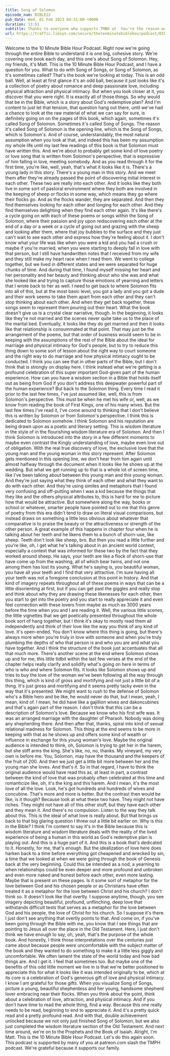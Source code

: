 ```yaml
---
title: Song of Solomon
episode_num: BIBLE22
pub_date: Wed, 01 Feb 2023 04:31:00 +0000
duration: 13:51
subtitle: Thanks to everyone who supports TMBH at  You're the reason we can all do this together!  Music written and performed by 
url: https://traffic.libsyn.com/secure/thetenminutebiblehourpodcast/BIBLE22_-_Song_of_Solomon.mp3
---
```


 Welcome to the 10 Minute Bible Hour Podcast. Right now we're going through the entire Bible to understand it is one big, cohesive story. We're covering one book each day, and this one's about Song of Solomon. Hey, my friends, it's Matt. This is the 10 Minute Bible Hour Podcast, and I have a question for you. What to do with Song of Songs, or Song of Solomon, as it's sometimes called? That's the book we're looking at today. This is an odd ball. Well, at least at first glance it's an odd ball, because it just looks like it's a collection of poetry about romance and deep passionate love, including physical attraction and physical intimacy. But when you look closer at it, you discover that you were right. It is exactly all of those things. So why would that be in the Bible, which is a story about God's redemptive plan? And I'm content to just let that tension, that question hang out there, until we've had a chance to look at the raw material of what we can say for sure, is definitely going on on the pages of this book, which again, sometimes it's called Song of Solomon. Sometimes it's called Song of Songs. The reason it's called Song of Solomon is the opening line, which is the Song of Songs, which is Solomon's. And of course, understandably, the most natural assumption when you look at that, and indeed this has been my assumption my whole life until my last few readings of this book is that Solomon must have written this. And we're about to probably get some kind of love poetry or love song that is written from Solomon's perspective, that is expressive of him falling in love, meeting somebody. And as you read through it for the first time, you're like, well, yeah, that's what it looks like it is. There's a young lady in this story. There's a young man in this story. And we meet them after they're already passed the point of discovering initial interest in each other. These two are really into each other. And it looks like they both live in some sort of pastoral environment where they both are involved in the keeping of sheep or flocks in some way, which means they go where their flocks go. And as the flocks wander, they are separated. And then they find themselves looking for each other and longing for each other. And they find themselves delighting when they find each other again. It's like there's a cycle going on with each of these poems or songs within the Song of Solomon, where their passion and joy upon rediscovering each other at the end of a day or a week or a cycle of going out and grazing with the sheep and looking after them, where that joy bubbles to the surface and they just can't wait to see each other and express how they're feeling about it. I don't know what your life was like when you were a kid and you had a crush or maybe if you're married, when you were starting to deeply fall in love with that person, but I still have handwritten notes that I received from my wife and they still make my heart race when I read them. We went to college together, but we lived in different states and we were separated for huge chunks of time. And during that time, I found myself missing her heart and her personality and her beauty and thinking about who she was and what she looked like and trying to capture those emotions of yearning and letters that I wrote back to her as well. I need to get back to where Solomon fits into all of this, but at the most basic level, you got a lady and you got a dude and their work seems to take them apart from each other and they can't stop thinking about each other. And when they get back together, these songs seem to represent them pouring out their heart. What the book doesn't give us is a crystal clear narrative, though. In the beginning, it looks like they're not married and the scenes never quite take us to the place of the marital bed. Eventually, it looks like they do get married and then it looks like that relationship is consummated at that point. That may just be the arrangement of the poems, but that order of business would seem to be in keeping with the assumptions of the rest of the Bible about the ideal for marriage and physical intimacy for God's people, but to try to reduce this thing down to some sort of lesson about the right way to court someone and the right way to do marriage and how physical intimacy ought to be conducted. I think you can see that in other parts of the Bible, but I don't think that is strongly on display here. I think instead what we're getting is a profound celebration of this super important God-given part of the human experience. How can you have a wisdom section in a Bible that holds itself out as being from God if you don't address this deepwater powerful part of the human experience? But back to the Solomon thing. Every time I read it prior to the last few times, I've just assumed like, well, this is from Solomon's perspective. This must be when he met his wife or, well, as we know from reading the book of First Kings, one of his many wives. But the last few times I've read it, I've come around to thinking that I don't believe this is written by Solomon or from Solomon's perspective. I think this is dedicated to Solomon somehow. I think Solomon and his reputation are being drawn upon as a poetic and literary setting. This is wisdom literature in the style of in the flourishing wisdom literature era of Solomon. And then I think Solomon is introduced into the story in a few different moments to maybe even contrast the Kingly understanding of love, maybe even love out of obligation. With the real true discovery of love, the exclusive love that the young man and the young woman in this story represent. After Solomon gets mentioned in this opening line, we don't hear from him again until almost halfway through the document when it looks like he shows up at the wedding. But what we get running up to that is a whole lot of screen time, like I've been talking about between this young man and this young woman. And they're just saying what they think of each other and what they want to do with each other. And they're using similes and metaphors that I found very confusing and off-putting when I was a kid because the things that they like and the others physical attributes to, this is hard for me to picture how that would be attractive. But somewhere along the way, books or school or whatever, smarter people have pointed out to me that this genre of poetry from this era didn't tend to draw on literal visual comparisons, but instead draws on something a little less obvious about whatever that comparative is to praise the beauty or the attractiveness or strength of the other person. A great example of this happens in chapter four when he is talking about her teeth and he likens them to a bunch of shorn-use, like sheep. Teeth don't look like sheep, bro. But then you read a little further and you're like, oh, I get what he's talking about in an ancient world context, especially a context that was informed for these two by the fact that they worked around sheep. He says, your teeth are like a flock of shorn-use that have come up from the washing, all of which bear twins, and not one among them has lost its young. What he's saying is, you beautiful woman, you have all your teeth and I find that very attractive. I'm sure having all your teeth was not a foregone conclusion at this point in history. And that kind of imagery repeats throughout all of these poems in ways that can be a little disorienting at first, but if you can get past the giggles and really stop and think about why they are drawing these likenesses for each other, then you start to get into the poetry and you start to really appreciate it and even feel connection with these lovers from maybe as much as 3000 years before the time when you and I are reading it. Well, the various little scenes, the little vignettes that we get poetically presented throughout the whole book sort of hang together, but I think it's okay to mostly read them all independently and think of their love like the way you think of any kind of love. It's open-ended. You don't know where this thing is going, but there's always more when you're truly in love with someone and when you're truly plumbing the depths of who that person is and who you are and what you have together. And I think the structure of the book just accentuates that all that much more. There's another scene at the end where Solomon shows up and for me, this little tidbit within the last few verses at the end of the chapter helps really clarify and solidify what's going on here in terms of who is who and where Solomon fits. It looks like Solomon shows up and tries to buy the love of the woman we've been following all the way through this thing, which is kind of gross and mortifying and not just a little bit of a thing. It's just gross and mortifying and it seems pretty tacky even in the way that it's presented. We might want to rush to the defense of Solomon who's a Bible hero and be like, he would never do that, but I mean, yeah, I mean, kind of. I mean, he did have like a gajillion wives and dakoncubines and that's again part of the reason. I don't think that this can be a description of Solomon's love. Because we know who his first wife was. It was an arranged marriage with the daughter of Pharaoh. Nobody was doing any shepherding there. And then after that, thanks, spiral into kind of sexual relational madness for Solomon. This thing at the end seems to be more in keeping with that as he shows up and offers some kind of wealth or influence in exchange for this young woman's love. Maybe the original audience is intended to think, oh, Solomon is trying to get her in the harem, but she stiff arms the king. She's like, no, no, thanks. My vineyard, my very own is before me. You, Solomon, may have the thousand and the keepers of the fruit of 200. And then we just get a little bit more between her and the young man she loves. And that's it. So in that regard, I have to think the original audience would have read this as, at least in part, a contrast between the kind of love that was probably often celebrated at this time and romanticize like, oh, it's the king and this harem. And I mean, it's the most love of all the love. Look, he's got hundreds and hundreds of wives and concubine. That's more and more is better. But the contrast then would be like, is it though? Because look at what these two have. They might not have riches. They might not have all of this other stuff, but they have each other and they mean it. And there's no compulsion. Listen to the way they talk about this. This is the ideal of what love is really about. But that brings us back to that big glaring question I threw out a little bit earlier on. Why is this in the Bible? I think I'm content to say it's in the Bible because this is wisdom literature and wisdom literature deals with the reality of the lived experience of being a human in this world as God's redemptive plan is playing out. And this is a huge part of it. And this is a book that's dedicated to it. Honestly, for me, that's enough. But the idealization of love here does harken back to a time before everything got cheapened and wrecked by sin, a time that we looked at when we were going through the book of Genesis back at the very beginning. Could this be intended as a nod, a yearning to when relationships could be even deeper and more profound and unbroken and even more naked and honest before each other, even more lasting. Maybe that is present on these pages. Is it some sort of metaphor for the love between God and his chosen people or as Christians have often treated it as a metaphor for the love between Christ and his church? I don't think so. It doesn't look like that overtly. I suppose anytime, though, you see imagery depicting beautiful, profound, unflinching, deep love that withstands difficult tests that serves as a metaphor for the love between God and his people, the love of Christ for his church. So I suppose it's there. I just don't see anything that overtly points to that. And come on, if you've been going through the Bible with me, you know that I see things that are pointing to Jesus all over the place in the Old Testament. Here, I just don't think we have enough to say, oh, yeah, that's the purpose of the whole book. And honestly, I think those interpretations over the centuries just came about because people were uncomfortable with the subject matter of the book and they wanted to do something to make it a little less giggly and uncomfortable. We often lament the state of the world today and how bad things are. And I get it. I feel that sometimes too. But maybe one of the benefits of this odd little moment we live in is that we're better positioned to appreciate this for what it looks like it was intended originally to be, which at its core is a celebration of God's generous gift of love and physical intimacy. I know I am grateful for those gifts. When you visualize Song of Songs, picture a young, beautiful shepherdess and her young, handsome shepherd lover embracing near their flocks. When you think about the point, think about a celebration of love, attraction, and physical intimacy. And if you don't have time to read the whole thing, find a way. Because this one really needs to be read, beginning to end to appreciate it. And it's a pretty quick read and a pretty profound read. And with that, double achievement unlocked because we not only just finished Song of Solomon, but we also just completed the wisdom literature section of the Old Testament. And next time around, we're on to the Prophets and the Book of Isaiah. Alright, I'm Matt. This is the 10 Minute Bible Hour Podcast. Let's do this again soon. This podcast is supported by many of you at patreon.com slash the TMPH podcast. We're grateful because it supports our family.